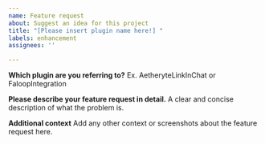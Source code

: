 ```yaml
---
name: Feature request
about: Suggest an idea for this project
title: "[Please insert plugin name here!] "
labels: enhancement
assignees: ''

---
```


**Which plugin are you referring to?**
Ex. AetheryteLinkInChat or FaloopIntegration

**Please describe your feature request in detail.**
A clear and concise description of what the problem is.

**Additional context**
Add any other context or screenshots about the feature request here.
